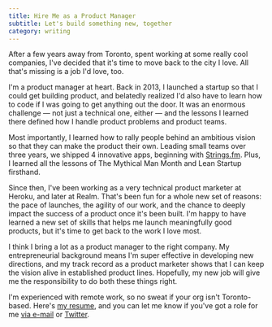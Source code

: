 ```yaml
---
title: Hire Me as a Product Manager
subtitle: Let's build something new, together
category: writing
---
```

After a few years away from Toronto, spent working at some really cool companies, I've decided that it's time to move back to the city I love. All that's missing is a job I'd love, too.

I'm a product manager at heart. Back in 2013, I launched a startup so that I could get building product, and belatedly realized I'd also have to learn how to code if I was going to get anything out the door. It was an enormous challenge — not just a technical one, either — and the lessons I learned there defined how I handle product problems and product teams.

Most importantly, I learned how to rally people behind an ambitious vision so that they can make the product their own. Leading small teams over three years, we shipped 4 innovative apps, beginning with [Strings.fm](http://strings.fm). Plus, I learned all the lessons of The Mythical Man Month and Lean Startup firsthand.

Since then, I've been working as a very technical product marketer at Heroku, and later at Realm. That's been fun for a whole new set of reasons: the pace of launches, the agility of our work, and the chance to deeply impact the success of a product once it's been built.  I'm happy to have learned a new set of skills that helps me launch meaningfully good products, but it's time to get back to the work I love most.

I think I bring a lot as a product manager to the right company. My entrepreneurial background means I'm super effective in developing new directions, and my track record as a product marketer shows that I can keep the vision alive in established product lines. Hopefully, my new job will give me the responsibility to do both these things right.

I'm experienced with remote work, so no sweat if your org isn't Toronto-based. Here's [my resume](/assets/andrew-konoff-resume.pdf), and you can let me know if you've got a role for me [via e-mail](mailto:andrew.konoff@gmail.com) or [Twitter](https://twitter.com/andknf).
